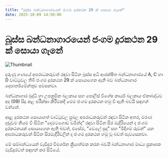 ```yaml
---
title: "බූස්ස බන්ධනාගාරයෙන් ජංගම දුරකථන 29 ක් සොයා ග‍ැනේ"
date: 2025-10-09 14:50:00
---
```


# බූස්ස බන්ධනාගාරයෙන් ජංගම දුරකථන 29 ක් සොයා ග‍ැනේ

![Thumbnail](https://helakuru.sgp1.cdn.digitaloceanspaces.com/esana/images/lib/bussa-prison.jpg)

දරුණු ගණයේ අපරාධකරුවන් රඳවා සිටින බූස්ස අධි ආරක්ෂිත බන්ධනාගාරයේ A, C හා D වාට්ටුවල තිබී ජංගම දුරකථන 29 ක් සොයාගෙන ඇති බව බන්ධනාගාර දෙපාර්තමේන්තුව පවසනවා.

බන්ධනාගාර බුද්ධි හා උපක්‍රමික බලකාය සහ පොලිස් විශේෂ කාර්ය බලකාය ඒකාබද්ධව අද (09) සිදු කළ පරීක්ෂා කිරීමකදී මෙම ජංගම දුරකථන හමු වී ඇති බවයි සඳහන් වන්නේ.

අදාළ දුරකථන සොයාගත් වාට්ටුවල ප්‍රබල අපරාධකරුවන් රඳවා සිටින අතර, මරණ දඬුවම නියම වී සිටින "දෙමටගොඩ චමින්ද" රඳවා සිටින සිර මැදිරියෙන් ද ජංගම දුරකථනයක් සොයාගෙන ඇති බවත්, එසේම, "වෙලේ සුදා" සහ "මිදිගම රුවන්" යන අපරාධකරුවන් සිටින සිරමැදිරිවලින් ද ජංගම දුරකථන හමු වූ බවත් පැවසෙනවා.

මේ සම්බන්ධයෙන් වැඩිදුර විමර්ශන ක්‍රියාත්මක කරන බවයි බන්ධනාගාර මාධ්‍ය ප්‍රකාශක වැඩිදුරටත් සඳහන් කර සිටියේ.


